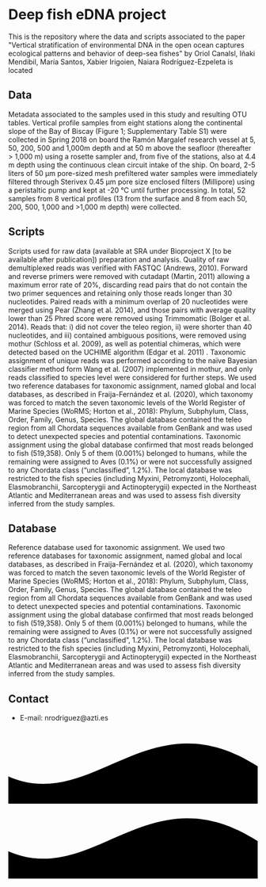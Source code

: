 <h1><span>Deep fish eDNA project</span></h1>
<div class="subtext" id="main">
<p>This is the repository where the data and scripts associated to the paper "Vertical stratification of environmental DNA in the open ocean captures ecological patterns and behavior of deep-sea fishes" by Oriol Canalsl, Iñaki Mendibil, María Santos, Xabier Irigoien, Naiara Rodríguez-Ezpeleta is located</p>
</div>
<h2>
<div class="hex"></div><span>Data</span></h2>
<div class="subtext coll">
Metadata associated to the samples used in this study and resulting OTU tables.
Vertical profile samples from eight stations along the continental slope of the Bay of Biscay (Figure 1; Supplementary Table S1) were collected in Spring 2018 on board the Ramón Margalef research vessel at 5, 50, 200, 500 and 1,000m depth and at 50 m above the seafloor (thereafter > 1,000 m) using a rosette sampler and, from five of the stations, also at 4.4 m depth using the continuous clean circuit intake of the ship. On board, 2-5 liters of 50 μm pore-sized mesh prefiltered water samples were immediately filtered through Sterivex 0.45 μm pore size enclosed filters (Millipore) using a peristaltic pump and kept at -20 °C until further processing. In total, 52 samples from 8 vertical profiles (13 from the surface and 8 from each 50, 200, 500, 1,000 and >1,000 m depth) were collected.
</div>
<h2>
<div class="hex"></div><span>Scripts</span></h2>
<div class="subtext coll">
Scripts used for raw data (available at SRA under Bioproject X [to be available after publication]) preparation and analysis.
Quality of raw demultiplexed reads was verified with FASTQC (Andrews, 2010). Forward and reverse primers were removed with cutadapt (Martin, 2011) allowing a maximum error rate of 20%, discarding read pairs that do not contain the two primer sequences and retaining only those reads longer than 30 nucleotides. Paired reads with a minimum overlap of 20 nucleotides were merged using Pear (Zhang et al. 2014), and those pairs with average quality lower than 25 Phred score were removed using Trimmomatic (Bolger et al. 2014). Reads that: i) did not cover the teleo region, ii) were shorter than 40 nucleotides, and iii) contained ambiguous positions, were removed using mothur (Schloss et al. 2009), as well as potential chimeras, which were detected based on the UCHIME algorithm (Edgar et al. 2011) . Taxonomic assignment of unique reads was performed according to the naïve Bayesian classifier method form Wang et al. (2007) implemented in mothur, and only reads classified to species level were considered for further steps. We used two reference databases for taxonomic assignment, named global and local databases, as described in Fraija-Fernández et al. (2020), which taxonomy was forced to match the seven taxonomic levels of the World Register of Marine Species (WoRMS; Horton et al., 2018): Phylum, Subphylum, Class, Order, Family, Genus, Species. The global database contained the teleo region from all Chordata sequences available from GenBank and was used to detect unexpected species and potential contaminations. Taxonomic assignment using the global database confirmed that most reads belonged to fish (519,358). Only 5 of them (0.001%) belonged to humans, while the remaining were assigned to Aves (0.1%) or were not successfully assigned to any Chordata class (“unclassified”, 1.2%).  The local database was restricted to the fish species (including Myxini, Petromyzonti, Holocephali, Elasmobranchii, Sarcopterygii and Actinopterygii) expected in the Northeast Atlantic and Mediterranean areas and was used to assess fish diversity inferred from the study samples.
</div>
<h2>
<div class="hex"></div><span>Database</span></h2>
<div class="subtext coll">
Reference database used for taxonomic assignment.
We used two reference databases for taxonomic assignment, named global and local databases, as described in Fraija-Fernández et al. (2020), which taxonomy was forced to match the seven taxonomic levels of the World Register of Marine Species (WoRMS; Horton et al., 2018): Phylum, Subphylum, Class, Order, Family, Genus, Species. The global database contained the teleo region from all Chordata sequences available from GenBank and was used to detect unexpected species and potential contaminations. Taxonomic assignment using the global database confirmed that most reads belonged to fish (519,358). Only 5 of them (0.001%) belonged to humans, while the remaining were assigned to Aves (0.1%) or were not successfully assigned to any Chordata class (“unclassified”, 1.2%).  The local database was restricted to the fish species (including Myxini, Petromyzonti, Holocephali, Elasmobranchii, Sarcopterygii and Actinopterygii) expected in the Northeast Atlantic and Mediterranean areas and was used to assess fish diversity inferred from the study samples.</div>
<h2>
<div class="hex"></div><span>Contact</span></h2>
<div class="subtext coll">
<ul>
<li>E-mail: <a>nrodriguez@azti.es</a></li>
</ul>
</div>
</main>
<svg viewBox="0 0 500 150" preserveAspectRatio="none" class="wave" id="one"><path d="M-13.36,88.98 C168.85,182.73 276.72,-73.84 506.31,79.10 L500.00,150.00 L0.00,150.00 Z"></path></svg>
<svg viewBox="0 0 500 150" preserveAspectRatio="none" class="wave" id="two"><path d="M-13.36,88.98 C168.85,182.73 276.72,-73.84 506.31,79.10 L500.00,150.00 L0.00,150.00 Z"></path></svg>
<div id="hex-holder">
<div class="hex" id="uno"></div>
<div class="hex" id="dos"></div>
<div class="hex" id="tres"></div>
</div>




<!--
### Hi there 👋



**iperedaagirre/iperedaagirre** is a ✨ _special_ ✨ repository because its `README.md` (this file) appears on your GitHub profile.

Here are some ideas to get you started:

- 🔭 I’m currently working on ...
- 🌱 I’m currently learning ...
- 👯 I’m looking to collaborate on ...
- 🤔 I’m looking for help with ...
- 💬 Ask me about ...
- 📫 How to reach me: ...
- 😄 Pronouns: ...
- ⚡ Fun fact: ...
-->
